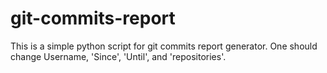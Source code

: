 # git-commits-report

This is a simple python script for git commits report generator.
One should change Username, 'Since', 'Until', and 'repositories'.
